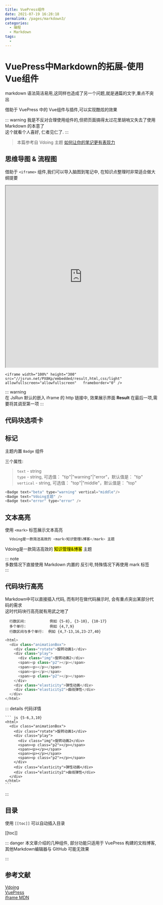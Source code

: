 ```yaml
---
title: VuePress组件
date: 2021-07-19 16:28:18
permalink: /pages/markdown3/
categories:
  - 编程
  - Markdown
tags:
  - 
---
```


# VuePress中Markdown的拓展-使用Vue组件

markdown 语法简洁易用,这同样也造成了另一个问题,就是通篇的文字,重点不突出

借助于 VuePress 中的 Vue组件与插件,可以实现酷炫的效果

::: warning
我是不反对合理使用组件的,但把页面搞得太过花里胡哨又失去了使用 Markdown 的本意了  
这个就看个人喜好, 仁者见仁了.
:::

> 本篇参考自 Vdoing 主题 [如何让你的笔记更有表现力](https://doc.xugaoyi.com/pages/dd027d/)

## 思维导图 & 流程图

借助于 `<iframe>` 组件,我们可以导入脑图到笔记中, 在知识点整理时非常适合做大纲提要

<iframe width="100%" height="600" frameborder ="1"  scrolling ="no"
 src="https://www.yuque.com/docs/share/6520c924-3ae6-4a92-aae2-14473b7b9231?view=doc_embed" />


使用的是`语雀`笔记,选择原因有两点  
1. 在线笔记, 通过分享链接直接嵌入
2. 即可以思维导图,又可以做流程图

```
<iframe width="100%" height="600px" frameborder ="1"  scrolling ="no" src="https://www.yuque.com/docs/share/6520c924-3ae6-4a92-aae2-14473b7b9231?view=doc_embed" />
```

iframe 属性

## Demo 展示

嵌入 [JsRun](http://jsrun.net/) 做 Demo 的效果展示

<iframe width="100%" height="300" src="//jsrun.net/PX8Kp/embedded/result,html,css/light" allowfullscreen="allowfullscreen"   frameborder="0"></iframe>

```
<iframe width="100%" height="300" src="//jsrun.net/PX8Kp/embedded/result,html,css/light" allowfullscreen="allowfullscreen"   frameborder="0" />
```

::: warning  
  在 JsRun 默认的嵌入 iframe 的 http 链接中, 效果展示界面 **Result** 在最后一项,需要将其调至第一项
:::

## 代码块选项卡

## 标记

主题内置 `Badge` 组件


 三个属性:  

 >  `text` - string   
   `type` - string, 可选值： "tip"|"warning"|"error"，默认值是： "tip"   
   `vertical` - string, 可选值： "top"|"middle"，默认值是： "top" 


<Badge text="beta" type="warning" vertical="middle"/>
<Badge text="Vdoing主题" />
<Badge text="error" type="error" />


``` js
<Badge text="beta" type="warning" vertical="middle"/>
<Badge text="Vdoing主题" />
<Badge text="error" type="error" />
```

## 文本高亮

使用 `<mark>` 标签展示文本高亮

``` js
  Vdoing是一款简洁高效的 <mark>知识管理&博客</mark> 主题
```

Vdoing是一款简洁高效的 <mark>知识管理&博客</mark> 主题

::: note  
 多数情况下直接使用 Markdown 内置的 反引号,特殊情况下再使用 mark 标签  
:::

## 代码块行高亮

Markdown中可以直接插入代码, 而有时在做代码展示时, 会有重点突出某部分代码的需求   
这时代码块行高亮就有用武之地了

``` text
  行数区间:           例如 {5-8}, {3-10}, {10-17}   
  多个单行:           例如 {4,7,9}  
  行数区间与多个单行:  例如 {4,7-13,16,23-27,40}  
```

``` js {5-6,3,10}
<html>
  <div class="animationBox">
    <div class="rotate">旋转动画1</div>
    <div class="play">
      <div class="img">旋转动画2</div>
      <span><p class="p2"></p></span>
      <span><p></p></span>
      <span><p></p></span>
      <span><p class="p2"></p></span>
    </div>
    <div class="elasticity">弹性动画</div>
    <div class="elasticity2">曲线弹性</div>
  </div>
</html>
```

::: details 代码详情
````
``` js {5-6,3,10}
<html>
  <div class="animationBox">
    <div class="rotate">旋转动画1</div>
    <div class="play">
      <div class="img">旋转动画2</div>
      <span><p class="p2"></p></span>
      <span><p></p></span>
      <span><p></p></span>
      <span><p class="p2"></p></span>
    </div>
    <div class="elasticity">弹性动画</div>
    <div class="elasticity2">曲线弹性</div>
  </div>
</html>
```
````
:::

## 目录

使用 `[[toc]]` 可以自动插入目录

[[toc]]


::: danger
本文章介绍的几种组件, 部分功能只适用于 VuePress 构建的文档博客, 其他Markdown编辑器与 GItHub 可能无效果

:::

## 参考文献

[Vdoing](https://doc.xugaoyi.com/pages/dd027d/)    
[VuePress](https://v1.vuepress.vuejs.org/zh/guide/markdown.html)  
[iframe MDN](http://web.h3399.cn/iframe.htm)